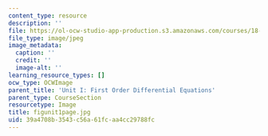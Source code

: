 ```yaml
---
content_type: resource
description: ''
file: https://ol-ocw-studio-app-production.s3.amazonaws.com/courses/18-03sc-differential-equations-fall-2011/39a4708b3543c56a61fcaa4cc29788fc_figunit1page.jpg
file_type: image/jpeg
image_metadata:
  caption: ''
  credit: ''
  image-alt: ''
learning_resource_types: []
ocw_type: OCWImage
parent_title: 'Unit I: First Order Differential Equations'
parent_type: CourseSection
resourcetype: Image
title: figunit1page.jpg
uid: 39a4708b-3543-c56a-61fc-aa4cc29788fc
---
```

